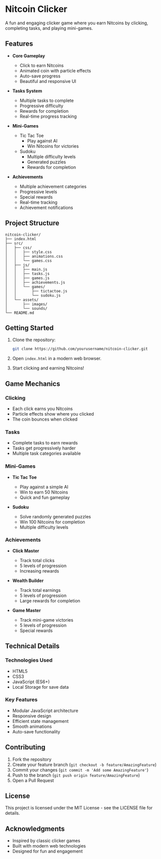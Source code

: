 # Nitcoin Clicker

A fun and engaging clicker game where you earn Nitcoins by clicking, completing tasks, and playing mini-games.

## Features

- **Core Gameplay**
  - Click to earn Nitcoins
  - Animated coin with particle effects
  - Auto-save progress
  - Beautiful and responsive UI

- **Tasks System**
  - Multiple tasks to complete
  - Progressive difficulty
  - Rewards for completion
  - Real-time progress tracking

- **Mini-Games**
  - Tic Tac Toe
    - Play against AI
    - Win Nitcoins for victories
  - Sudoku
    - Multiple difficulty levels
    - Generated puzzles
    - Rewards for completion

- **Achievements**
  - Multiple achievement categories
  - Progressive levels
  - Special rewards
  - Real-time tracking
  - Achievement notifications

## Project Structure

```
nitcoin-clicker/
├── index.html
├── src/
│   ├── css/
│   │   ├── style.css
│   │   ├── animations.css
│   │   └── games.css
│   ├── js/
│   │   ├── main.js
│   │   ├── tasks.js
│   │   ├── games.js
│   │   ├── achievements.js
│   │   └── games/
│   │       ├── tictactoe.js
│   │       └── sudoku.js
│   └── assets/
│       ├── images/
│       └── sounds/
└── README.md
```

## Getting Started

1. Clone the repository:
   ```bash
   git clone https://github.com/yourusername/nitcoin-clicker.git
   ```

2. Open `index.html` in a modern web browser.

3. Start clicking and earning Nitcoins!

## Game Mechanics

### Clicking
- Each click earns you Nitcoins
- Particle effects show where you clicked
- The coin bounces when clicked

### Tasks
- Complete tasks to earn rewards
- Tasks get progressively harder
- Multiple task categories available

### Mini-Games
- **Tic Tac Toe**
  - Play against a simple AI
  - Win to earn 50 Nitcoins
  - Quick and fun gameplay

- **Sudoku**
  - Solve randomly generated puzzles
  - Win 100 Nitcoins for completion
  - Multiple difficulty levels

### Achievements
- **Click Master**
  - Track total clicks
  - 5 levels of progression
  - Increasing rewards

- **Wealth Builder**
  - Track total earnings
  - 5 levels of progression
  - Large rewards for completion

- **Game Master**
  - Track mini-game victories
  - 5 levels of progression
  - Special rewards

## Technical Details

### Technologies Used
- HTML5
- CSS3
- JavaScript (ES6+)
- Local Storage for save data

### Key Features
- Modular JavaScript architecture
- Responsive design
- Efficient state management
- Smooth animations
- Auto-save functionality

## Contributing

1. Fork the repository
2. Create your feature branch (`git checkout -b feature/AmazingFeature`)
3. Commit your changes (`git commit -m 'Add some AmazingFeature'`)
4. Push to the branch (`git push origin feature/AmazingFeature`)
5. Open a Pull Request

## License

This project is licensed under the MIT License - see the LICENSE file for details.

## Acknowledgments

- Inspired by classic clicker games
- Built with modern web technologies
- Designed for fun and engagement 